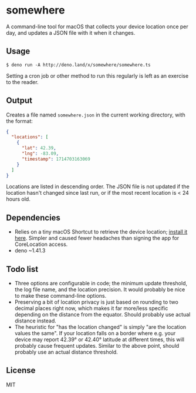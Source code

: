 # somewhere

A command-line tool for macOS that collects your device location once per day,
and updates a JSON file with it when it changes.

## Usage

```
$ deno run -A http://deno.land/x/somewhere/somewhere.ts
```

Setting a cron job or other method to run this regularly is left as an exercise
to the reader.

## Output

Creates a file named `somewhere.json` in the current working directory, with the
format:

```json
{
  "locations": [
    {
      "lat": 42.39,
      "lng": -83.09,
      "timestamp": 1714703163069
    }
  ]
}
```

Locations are listed in descending order. The JSON file is not updated if the
location hasn't changed since last run, or if the most recent location is < 24
hours old.

## Dependencies

- Relies on a tiny macOS Shortcut to retrieve the device location;
  [install it here](https://www.icloud.com/shortcuts/84806ea73cd943ab8888509a36fd8038).
  Simpler and caused fewer headaches than signing the app for CoreLocation access.
- deno ~1.41.3

## Todo list

- Three options are configurable in code; the minimum update threshold, the log
  file name, and the location precision. It would probably be nice to make these
  command-line options.
- Preserving a bit of location privacy is just based on rounding to two decimal
  places right now, which makes it far more/less specific depending on the
  distance from the equator. Should probably use actual distance instead.
- The heuristic for "has the location changed" is simply "are the location
  values the same". If your location falls on a border where e.g. your device
  may report 42.39° or 42.40° latitude at different times, this will probably
  cause frequent updates. Similar to the above point, should probably use an
  actual distance threshold.

## License

MIT
